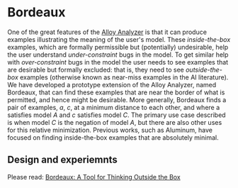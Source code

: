 # Bordeaux

One of the great features of the [Alloy Analyzer](http://alloy.mit.edu) is that it can
produce examples illustrating the meaning of the user's model. These
*inside-the-box* examples, which are formally permissible but (potentially)
undesirable, help the user understand *under-constraint* bugs in the model.
To get similar help with *over-constraint* bugs in the model the user needs
to see examples that are desirable but formally excluded: that is, they
need to see *outside-the-box* examples (otherwise known as near-miss examples
in the AI literature). We have developed a prototype extension of
the Alloy Analyzer, named Bordeaux, that can find these examples that
are near the border of what is permitted, and hence might be desirable.
More generally, Bordeaux finds a pair of examples, *a*, *c*, at a minimum
distance to each other, and where a satisfies model *A* and *c* satisfies model
*C*. The primary use case described is when model *C* is the negation of
model *A*, but there are also other uses for this relative minimization. Previous
works, such as Aluminum, have focused on finding inside-the-box
examples that are absolutely minimal.

## Design and experiemnts

Please read: [Bordeaux: A Tool for Thinking Outside the Box](https://goo.gl/CHa9Qv)
